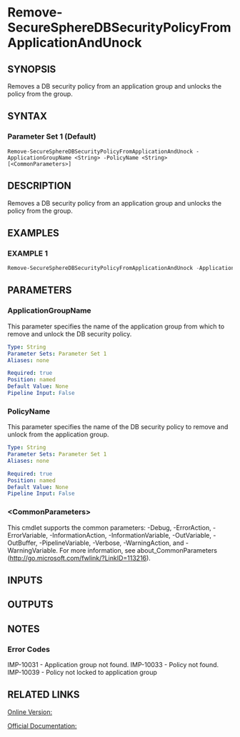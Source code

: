 ﻿# Remove-SecureSphereDBSecurityPolicyFromApplicationAndUnock

## SYNOPSIS
Removes a DB security policy from an application group and unlocks the policy from the group.

## SYNTAX

### Parameter Set 1 (Default)
```
Remove-SecureSphereDBSecurityPolicyFromApplicationAndUnock -ApplicationGroupName <String> -PolicyName <String> [<CommonParameters>]
```

## DESCRIPTION
Removes a DB security policy from an application group and unlocks the policy from the group.

## EXAMPLES

### EXAMPLE 1

```powershell
Remove-SecureSphereDBSecurityPolicyFromApplicationAndUnock -ApplicationGroupName -PolicyName "SQL Profile Policy"
```

## PARAMETERS

### ApplicationGroupName
This parameter specifies the name of the application group from which to remove and unlock the DB security policy.

```yaml
Type: String
Parameter Sets: Parameter Set 1
Aliases: none

Required: true
Position: named
Default Value: None
Pipeline Input: False
```

### PolicyName
This parameter specifies the name of the DB security policy to remove and unlock from the application group.

```yaml
Type: String
Parameter Sets: Parameter Set 1
Aliases: none

Required: true
Position: named
Default Value: None
Pipeline Input: False
```

### \<CommonParameters\>
This cmdlet supports the common parameters: -Debug, -ErrorAction, -ErrorVariable, -InformationAction, -InformationVariable, -OutVariable, -OutBuffer, -PipelineVariable, -Verbose, -WarningAction, and -WarningVariable. For more information, see about_CommonParameters (http://go.microsoft.com/fwlink/?LinkID=113216).

## INPUTS

## OUTPUTS

## NOTES

### Error Codes
IMP-10031 - Application group not found.
IMP-10033 - Policy not found.
IMP-10039 - Policy not locked to application group

## RELATED LINKS

[Online Version:](https://github.com/akshinmustafayev/SecureSpherePS/tree/master/Documentation)

[Official Documentation:](https://docs.imperva.com/bundle/v13.6-api-reference-guide/page/61685.htm)




